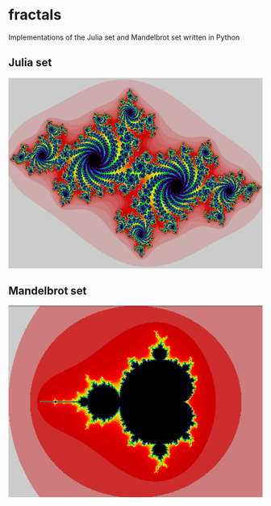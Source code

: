# fractals
Implementations of the Julia set and Mandelbrot set written in Python
## Julia set
![image of julia set output](https://github.com/diamon213/fractals/blob/main/julia.png)
## Mandelbrot set
![image of mandelbrot set output](https://github.com/diamon213/fractals/blob/main/mandelbrot.png)
